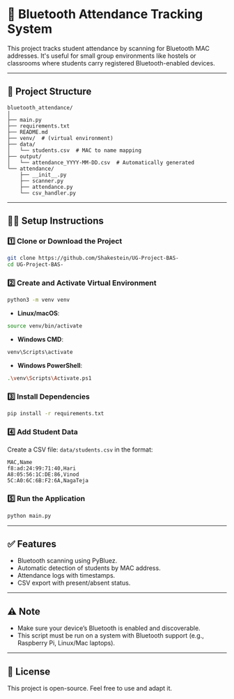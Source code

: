 # 📡 Bluetooth Attendance Tracking System

This project tracks student attendance by scanning for Bluetooth MAC addresses. It's useful for small group environments like hostels or classrooms where students carry registered Bluetooth-enabled devices.

---

## 📁 Project Structure

```
bluetooth_attendance/
│
├── main.py
├── requirements.txt
├── README.md
├── venv/  # (virtual environment)
├── data/
│   └── students.csv  # MAC to name mapping
├── output/
│   └── attendance_YYYY-MM-DD.csv  # Automatically generated
└── attendance/
    ├── __init__.py
    ├── scanner.py
    ├── attendance.py
    └── csv_handler.py
```

---

## 🧑‍💻 Setup Instructions

### 1️⃣ Clone or Download the Project

```bash
git clone https://github.com/Shakestein/UG-Project-BAS-
cd UG-Project-BAS-
```

### 2️⃣ Create and Activate Virtual Environment

```bash
python3 -m venv venv
```

- **Linux/macOS**:

```bash
source venv/bin/activate
```

- **Windows CMD**:

```bash
venv\Scripts\activate
```

- **Windows PowerShell**:

```bash
.\venv\Scripts\Activate.ps1
```

### 3️⃣ Install Dependencies

```bash
pip install -r requirements.txt
```

### 4️⃣ Add Student Data

Create a CSV file: `data/students.csv` in the format:

```
MAC,Name
f8:ad:24:99:71:40,Hari
A8:05:56:1C:DE:86,Vinod
5C:A0:6C:6B:F2:6A,NagaTeja
```

### 5️⃣ Run the Application

```bash
python main.py
```

---

## ✅ Features

- Bluetooth scanning using PyBluez.
- Automatic detection of students by MAC address.
- Attendance logs with timestamps.
- CSV export with present/absent status.

---

## ⚠️ Note

- Make sure your device’s Bluetooth is enabled and discoverable.
- This script must be run on a system with Bluetooth support (e.g., Raspberry Pi, Linux/Mac laptops).

---

## 📄 License

This project is open-source. Feel free to use and adapt it.
